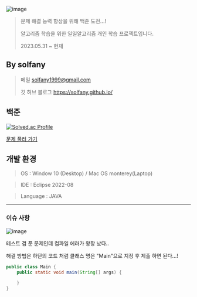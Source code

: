 

![image](https://github.com/solfany/baekjoon-Java/assets/123814718/4ae49d9c-0096-4176-a1de-3315f9d398da)

> 문제 해결 능력 항상을 위해 백준 도전...!   
> 
> 알고리즘 학습을 위한 일일알고리즘 개인 학습 프로젝트입니다.
> 
> 2023.05.31 ~ 현재



## By solfany

> 메일 solfany1999@gmail.com  
>
> 깃 허브 블로그 https://solfany.github.io/



## 백준 
[![Solved.ac Profile](http://mazassumnida.wtf/api/v2/generate_badge?boj=solfany)](https://solved.ac/solfany/) 

[문제 풀러 가기](https://www.acmicpc.net/)





## 개발 환경

> OS : Window 10 (Desktop) / Mac OS monterey(Laptop)

> IDE : Eclipse 2022-08

> Language : JAVA



---

### 이슈 사항

![image](https://github.com/solfany/baekjoon-Java/assets/123814718/51d95bd3-88ed-40d2-b37b-1983263acee3)

테스트 겸 푼 문제인데 컴파일 에러가 왕창 났다.. 

해결 방법은 하단의 코드 처럼 클래스 명은 "Main"으로 지정 후 제출 하면 된다...!
```java
public class Main {
	public static void main(String[] args) {
  
	}
}
```

